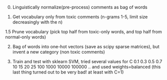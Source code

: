 0. Linguistically normalize(pre-process) comments as bag of words

1. Get vocabulary only from toxic comments (n-grams 1-5, limit size
decreasingly with the n)

1.5 Prune vocabulary (pick top half from toxic-only words, and top half from
normal-only words)

2. Bag of words into one-hot vectors (save as scipy sparse matrices), but invent
a new category (non toxic comments)

3. Train and test with sklearn SVM, tried several values for C
0.1 0.3 0.5 0.7 10 15 20 25 100 1000 10000 100000 .. and used weights=balanced
(this last thing turned out to be very bad! at least with C=1)




